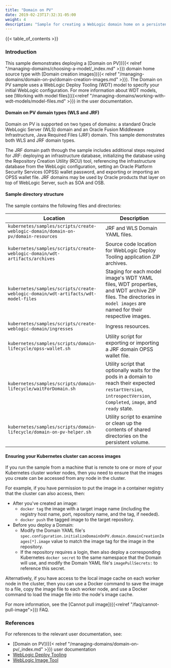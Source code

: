 ```yaml
---
title: "Domain on PV"
date: 2019-02-23T17:32:31-05:00
weight: 4
description: "Sample for creating a WebLogic domain home on a persistent volume (PV) for deploying the generated WebLogic domain."
---
```


{{< table_of_contents >}}

### Introduction

This sample demonstrates deploying a
[Domain on PV]({{< relref "/managing-domains/choosing-a-model/_index.md" >}}) domain home source type
 with [Domain creation images]({{< relref "/managing-domains/domain-on-pv/domain-creation-images.md" >}}).
The Domain on PV sample uses a WebLogic Deploy Tooling (WDT) model to specify your initial WebLogic configuration. For more information about WDT models, see [Working with model files]({{<relref "/managing-domains/working-with-wdt-models/model-files.md" >}}) in the user documentation.

#### Domain on PV domain types (WLS and JRF)

Domain on PV is supported on two types of domains: a standard Oracle WebLogic Server (WLS) domain and an Oracle Fusion Middleware Infrastructure, Java Required Files (JRF) domain. This sample demonstrates both WLS and JRF domain types.

The JRF domain path through the sample includes additional steps required for JRF: deploying an infrastructure database, initializing the database using the Repository Creation Utility (RCU) tool, referencing the infrastructure database from the WebLogic configuration, setting an Oracle Platform Security Services (OPSS) wallet password, and exporting or importing an OPSS wallet file. JRF domains may be used by Oracle products that layer on top of WebLogic Server, such as SOA and OSB.

#### Sample directory structure

The sample contains the following files and directories:

Location | Description |
------------- | ----------- |
`kubernetes/samples/scripts/create-weblogic-domain/domain-on-pv/domain-resources` | JRF and WLS Domain YAML files. |
`kubernetes/samples/scripts/create-weblogic-domain/wdt-artifacts/archives` | Source code location for WebLogic Deploy Tooling application ZIP archives. |
`kubernetes/samples/scripts/create-weblogic-domain/wdt-artifacts/wdt-model-files` | Staging for each model image's WDT YAML files, WDT properties, and WDT archive ZIP files. The directories in `model images` are named for their respective images. |
`kubernetes/samples/scripts/create-weblogic-domain/ingresses` | Ingress resources. |
`kubernetes/samples/scripts/domain-lifecycle/opss-wallet.sh` | Utility script for exporting or importing a JRF domain OPSS wallet file. |
`kubernetes/samples/scripts/domain-lifecycle/waitForDomain.sh` | Utility script that optionally waits for the pods in a domain to reach their expected `restartVersion`, `introspectVersion`, `Completed`, `image`, and `ready` state. |
`kubernetes/samples/scripts/domain-lifecycle/domain-on-pv-helper.sh` | Utility script to examine or clean up the contents of shared directories on the persistent volume. |

#### Ensuring your Kubernetes cluster can access images

If you run the sample from a machine that is remote to one or more of your Kubernetes cluster worker nodes, then you need to ensure that the images you create can be accessed from any node in the cluster.

For example, if you have permission to put the image in a container registry that the cluster can also access, then:
  - After you've created an image:
    - `docker tag` the image with a target image name (including the registry host name, port, repository name, and the tag, if needed).
    - `docker push` the tagged image to the target repository.
  - Before you deploy a Domain:
    - Modify the Domain YAML file's `spec.configuration.initializeDomainOnPV.domain.domainCreationImages[*].image` value to match the image tag for the image in the repository.
    - If the repository requires a login, then also deploy a corresponding Kubernetes `docker secret` to the same namespace that the Domain will use, and modify the Domain YAML file's `imagePullSecrets:` to reference this secret.

Alternatively, if you have access to the local image cache on each worker node in the cluster, then you can use a Docker command to save the image to a file, copy the image file to each worker node, and use a Docker command to load the image file into the node's image cache.

For more information, see the [Cannot pull image]({{<relref "/faq/cannot-pull-image">}}) FAQ.

### References

For references to the relevant user documentation, see:
 - [Domain on PV]({{< relref "/managing-domains/domain-on-pv/_index.md" >}}) user documentation
 - [WebLogic Deploy Tooling](https://oracle.github.io/weblogic-deploy-tooling/)
 - [WebLogic Image Tool](https://oracle.github.io/weblogic-image-tool/)
